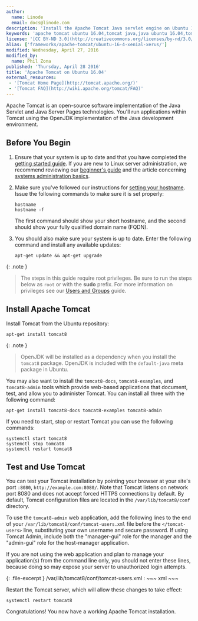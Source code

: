 ```yaml
---
author:
  name: Linode
  email: docs@linode.com
description: 'Install the Apache Tomcat Java servlet engine on Ubuntu 16.04 (Xenial Xerus) by following this guide.'
keywords: 'apache tomcat ubuntu 16.04,tomcat java,java ubuntu 16.04,tomcat ubuntu'
license: '[CC BY-ND 3.0](http://creativecommons.org/licenses/by-nd/3.0/us/)'
alias: ['frameworks/apache-tomcat/ubuntu-16-4-xenial-xerus/']
modified: Wednesday, April 27, 2016
modified_by:
  name: Phil Zona
published: 'Thursday, April 28 2016'
title: 'Apache Tomcat on Ubuntu 16.04'
external_resources:
 - '[Tomcat Home Page](http://tomcat.apache.org/)'
 - '[Tomcat FAQ](http://wiki.apache.org/tomcat/FAQ)'
---
```


Apache Tomcat is an open-source software implementation of the Java Servlet and Java Server Pages technologies. You'll run applications within Tomcat using the OpenJDK implementation of the Java development environment.

## Before You Begin

1.  Ensure that your system is up to date and that you have completed the [getting started guide](/docs/getting-started/). If you are new to Linux server administration, we recommend reviewing our [beginner's guide](/docs/beginners-guide/) and the article concerning [systems administration basics](/docs/using-linux/administration-basics).

2.  Make sure you've followed our instructions for [setting your hostname](/docs/getting-started#sph_setting-the-hostname). Issue the following commands to make sure it is set properly:

        hostname
        hostname -f

    The first command should show your short hostname, and the second should show your fully qualified domain name (FQDN).

3.  You should also make sure your system is up to date. Enter the following command and install any available updates:

        apt-get update && apt-get upgrade

{: .note }
>The steps in this guide require root privileges. Be sure to run the steps below as `root` or with the **sudo** prefix. For more information on privileges see our [Users and Groups](/docs/tools-reference/linux-users-and-groups) guide.

## Install Apache Tomcat

Install Tomcat from the Ubuntu repository:

    apt-get install tomcat8

{: .note }
>
> OpenJDK will be installed as a dependency when you install the `tomcat8` package. OpenJDK is included with the `default-java` meta package in Ubuntu.

You may also want to install the `tomcat8-docs`, `tomcat8-examples`, and `tomcat8-admin` tools which provide web-based applications that document, test, and allow you to administer Tomcat. You can install all three with the following command:

    apt-get install tomcat8-docs tomcat8-examples tomcat8-admin

If you need to start, stop or restart Tomcat you can use the following commands:

    systemctl start tomcat8
    systemctl stop tomcat8
    systemctl restart tomcat8

## Test and Use Tomcat

You can test your Tomcat installation by pointing your browser at your site's port `:8080`, `http://example.com:8080/`. Note that Tomcat listens on network port 8080 and does not accept forced HTTPS connections by default. By default, Tomcat configuration files are located in the `/var/lib/tomcat8/conf` directory.

To use the `tomcat8-admin` web application, add the following lines to the end of your `/var/lib/tomcat8/conf/tomcat-users.xml` file before the `</tomcat-users>` line, substituting your own username and secure password. If using Tomcat Admin, include both the "manager-gui" role for the manager and the "admin-gui" role for the host-manager application.

If you are not using the web application and plan to manage your application(s) from the command line only, you should not enter these lines, because doing so may expose your server to unauthorized login attempts.

{: .file-excerpt }
/var/lib/tomcat8/conf/tomcat-users.xml
:   ~~~ xml
    <role rolename="manager-gui"/>
    <role rolename="admin-gui"/>
    <user username="username" password="password" roles="manager-gui,admin-gui"/>
    ~~~

Restart the Tomcat server, which will allow these changes to take effect:

    systemctl restart tomcat8

Congratulations! You now have a working Apache Tomcat installation.
